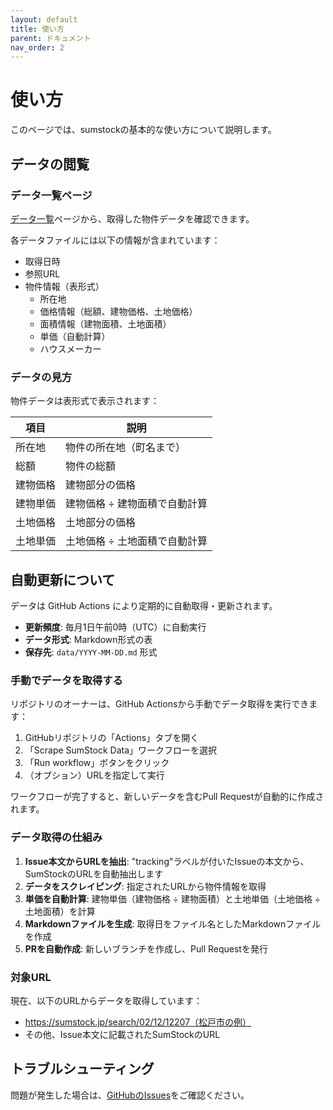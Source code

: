 ```yaml
---
layout: default
title: 使い方
parent: ドキュメント
nav_order: 2
---
```


# 使い方

このページでは、sumstockの基本的な使い方について説明します。

## データの閲覧

### データ一覧ページ

[データ一覧](../data/)ページから、取得した物件データを確認できます。

各データファイルには以下の情報が含まれています：

- 取得日時
- 参照URL
- 物件情報（表形式）
  - 所在地
  - 価格情報（総額、建物価格、土地価格）
  - 面積情報（建物面積、土地面積）
  - 単価（自動計算）
  - ハウスメーカー

### データの見方

物件データは表形式で表示されます：

| 項目 | 説明 |
|------|------|
| 所在地 | 物件の所在地（町名まで） |
| 総額 | 物件の総額 |
| 建物価格 | 建物部分の価格 |
| 建物単価 | 建物価格 ÷ 建物面積で自動計算 |
| 土地価格 | 土地部分の価格 |
| 土地単価 | 土地価格 ÷ 土地面積で自動計算 |

## 自動更新について

データは GitHub Actions により定期的に自動取得・更新されます。

- **更新頻度**: 毎月1日午前0時（UTC）に自動実行
- **データ形式**: Markdown形式の表
- **保存先**: `data/YYYY-MM-DD.md` 形式

### 手動でデータを取得する

リポジトリのオーナーは、GitHub Actionsから手動でデータ取得を実行できます：

1. GitHubリポジトリの「Actions」タブを開く
2. 「Scrape SumStock Data」ワークフローを選択
3. 「Run workflow」ボタンをクリック
4. （オプション）URLを指定して実行

ワークフローが完了すると、新しいデータを含むPull Requestが自動的に作成されます。

### データ取得の仕組み

1. **Issue本文からURLを抽出**: "tracking"ラベルが付いたIssueの本文から、SumStockのURLを自動抽出します
2. **データをスクレイピング**: 指定されたURLから物件情報を取得
3. **単価を自動計算**: 建物単価（建物価格 ÷ 建物面積）と土地単価（土地価格 ÷ 土地面積）を計算
4. **Markdownファイルを生成**: 取得日をファイル名としたMarkdownファイルを作成
5. **PRを自動作成**: 新しいブランチを作成し、Pull Requestを発行

### 対象URL

現在、以下のURLからデータを取得しています：

- https://sumstock.jp/search/02/12/12207（松戸市の例）
- その他、Issue本文に記載されたSumStockのURL

## トラブルシューティング

問題が発生した場合は、[GitHubのIssues](https://github.com/zGVfRcgR/sumstock/issues)をご確認ください。
